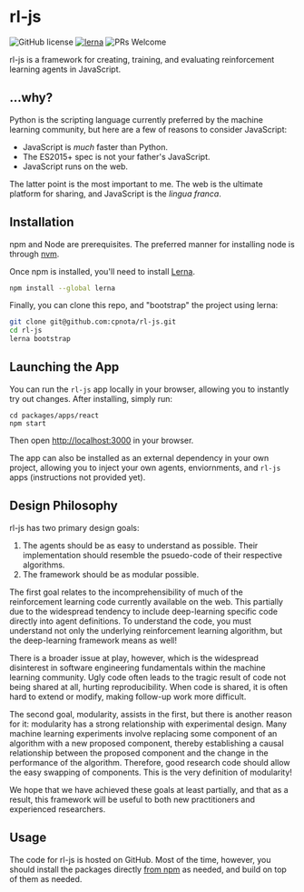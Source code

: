 # rl-js

![GitHub license](https://img.shields.io/badge/license-MIT-blue.svg)
[![lerna](https://img.shields.io/badge/maintained%20with-lerna-cc00ff.svg)](https://lernajs.io/)
![PRs Welcome](https://img.shields.io/badge/PRs-welcome-brightgreen.svg)

rl-js is a framework for creating, training, and evaluating reinforcement learning agents in JavaScript. 

## ...why?

Python is the scripting language currently preferred by the machine learning community, but here are a few of reasons to consider JavaScript:

* JavaScript is *much* faster than Python.
* The ES2015+ spec is not your father's JavaScript.
* JavaScript runs on the web.

The latter point is the most important to me.
The web is the ultimate platform for sharing, and JavaScript is the *lingua franca*.

## Installation

npm and Node are prerequisites.
The preferred manner for installing node is through [nvm](https://github.com/creationix/nvm).

Once npm is installed, you'll need to install [Lerna](https://lernajs.io).

```bash
npm install --global lerna
```

Finally, you can clone this repo, and "bootstrap" the project using lerna:

```bash
git clone git@github.com:cpnota/rl-js.git
cd rl-js
lerna bootstrap
```

## Launching the App

You can run the `rl-js` app locally in your browser, allowing you to instantly try out changes.
After installing, simply run:

```
cd packages/apps/react
npm start
```

Then open [http://localhost:3000](http://localhost:30000) in your browser.


The app can also be installed as an external dependency in your own project, allowing you to inject your own agents, enviornments, and `rl-js` apps (instructions not provided yet).

## Design Philosophy

rl-js has two primary design goals:

1. The agents should be as easy to understand as possible. Their implementation should resemble the psuedo-code of their respective algorithms.
2. The framework should be as modular possible.

The first goal relates to the incomprehensibility of much of the reinforcement learning code currently available on the web.
This partially due to the widespread tendency to include deep-learning specific code directly into agent definitions.
To understand the code, you must understand not only the underlying reinforcement learning algorithm, but the deep-learning framework means as well!

There is a broader issue at play, however, which is the widespread disinterest in software engineering fundamentals within the machine learning community.
Ugly code often leads to the tragic result of code not being shared at all, hurting reproducibility.
When code is shared, it is often hard to extend or modify, making follow-up work more difficult.

The second goal, modularity, assists in the first, but there is another reason for it: modularity has a strong relationship with experimental design.
Many machine learning experiments involve replacing some component of an algorithm with a new proposed component, thereby establishing a causal relationship between the proposed component and the change in the performance of the algorithm.
Therefore, good research code should allow the easy swapping of components. 
This is the very definition of modularity!

We hope that we have achieved these goals at least partially, and that as a result, this framework will be useful to both new practitioners and experienced researchers.

## Usage

The code for rl-js is hosted on GitHub. 
Most of the time, however, you should install the packages directly [from npm](https://www.npmjs.com/search?q=%40rl-js) as needed, and build on top of them as needed.
